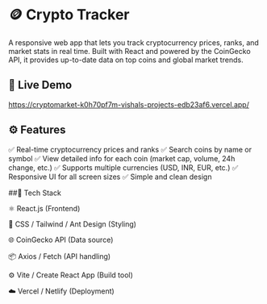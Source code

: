 # 🪙 Crypto Tracker

A responsive web app that lets you track cryptocurrency prices, ranks, and market stats in real time.
Built with React and powered by the CoinGecko API, it provides up-to-date data on top coins and global market trends.

## 🚀 Live Demo

https://cryptomarket-k0h70pf7m-vishals-projects-edb23af6.vercel.app/

## ⚙️ Features

✅ Real-time cryptocurrency prices and ranks
✅ Search coins by name or symbol
✅ View detailed info for each coin (market cap, volume, 24h change, etc.)
✅ Supports multiple currencies (USD, INR, EUR, etc.)
✅ Responsive UI for all screen sizes
✅ Simple and clean design

##🧠 Tech Stack

⚛️ React.js (Frontend)

💅 CSS / Tailwind / Ant Design (Styling)

🌐 CoinGecko API (Data source)

📦 Axios / Fetch (API handling)

⚙️ Vite / Create React App (Build tool)

☁️ Vercel / Netlify (Deployment)
